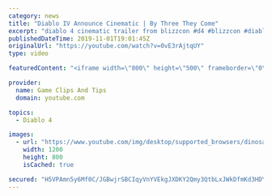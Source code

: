 ```yaml
---
category: news
title: "Diablo IV Announce Cinematic | By Three They Come"
excerpt: "diablo 4 cinematic trailer from blizzcon #d4 #blizzcon #diablo."
publishedDateTime: 2019-11-01T19:01:45Z
originalUrl: "https://youtube.com/watch?v=0vE3rAjtqUY"
type: video

featuredContent: "<iframe width=\"800\" height=\"500\" frameborder=\"0\" src=\"https://www.youtube.com/embed/0vE3rAjtqUY\" allow=\"accelerometer; autoplay; encrypted-media; gyroscope; picture-in-picture\" allowfullscreen></iframe>"

provider:
  name: Game Clips And Tips
  domain: youtube.com

topics:
  - Diablo 4

images:
  - url: "https://www.youtube.com/img/desktop/supported_browsers/dinosaur.png"
    width: 1200
    height: 800
    isCached: true

secured: "H5VPAmn5y6Mf0C/JGBwjrSBCIqyVnYVEkgJXDKY2Qmy3QtbLxJWkDfmKd3HDY1tZU4O2LZke28P21fUoUVhLSrAuCYo4azkEqmpB7SzhacnRbrsG0X72HdWQdN78X+HgFOmGhnv7tvQmQBEYqjmTWtaDzzhcoX5F68gxn8KR0cJuuF3142BY5iuOj0Y0jM7v6dRgcOtnNcDkupnfmyTXxepHxeIaKKo0Q/HYcUEbbLM0IsknyMuX1pSx1053CnQSEjWkJiTw4s6+ZqJkisTCa/uhdz98Zn4N+VcPg3QEboY2Qem2LgNvQ6SspTyEtWUhIPKNopK4bEDfJHs0XOXaBIxkGTGAAvHbpbeUHql/wwUtYC9LDNlifkRBDMMj68wggT/yhH3hSmO+IIG1kff4ow==;V7x1Wf7EsoqvZDheaWTVXg=="
---
```


